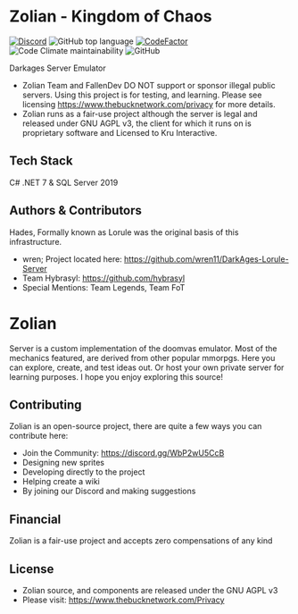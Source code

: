 # Zolian - Kingdom of Chaos  

[![Discord](https://img.shields.io/discord/755487390935548024.svg)](https://discord.gg/WbP2wU5CcB "Join the conversation!")
![GitHub top language](https://img.shields.io/github/languages/top/FallenDev/Zolian)
[![CodeFactor](https://www.codefactor.io/repository/github/fallendev/zolian/badge/master)](https://www.codefactor.io/repository/github/fallendev/zolian/overview/master)
![Code Climate maintainability](https://img.shields.io/codeclimate/maintainability-percentage/FallenDev/Zolian)
![GitHub](https://img.shields.io/github/license/FallenDev/Zolian)

Darkages Server Emulator
* Zolian Team and FallenDev DO NOT support or sponsor illegal public servers. Using this project is for testing, and learning. Please see licensing https://www.thebucknetwork.com/privacy for more details. 
* Zolian runs as a fair-use project although the server is legal and released under GNU AGPL v3, the client for which it runs on is proprietary software and Licensed to Kru Interactive.

## Tech Stack
C# .NET 7 & SQL Server 2019

## Authors & Contributors

Hades, Formally known as Lorule was the original basis of this infrastructure.
- wren; Project located here: https://github.com/wren11/DarkAges-Lorule-Server
- Team Hybrasyl: https://github.com/hybrasyl
- Special Mentions: Team Legends, Team FoT

# Zolian
Server is a custom implementation of the doomvas emulator. Most of the mechanics featured, are derived from other popular mmorpgs. Here you can explore, create, and test ideas out. Or host your own private server for learning purposes. I hope you enjoy exploring this source!

## Contributing

Zolian is an open-source project, there are quite a few ways you can contribute here:
* Join the Community: https://discord.gg/WbP2wU5CcB
* Designing new sprites
* Developing directly to the project
* Helping create a wiki
* By joining our Discord and making suggestions

## Financial

Zolian is a fair-use project and accepts zero compensations of any kind

## License
- Zolian source, and components are released under the GNU AGPL v3
- Please visit: https://www.thebucknetwork.com/Privacy
